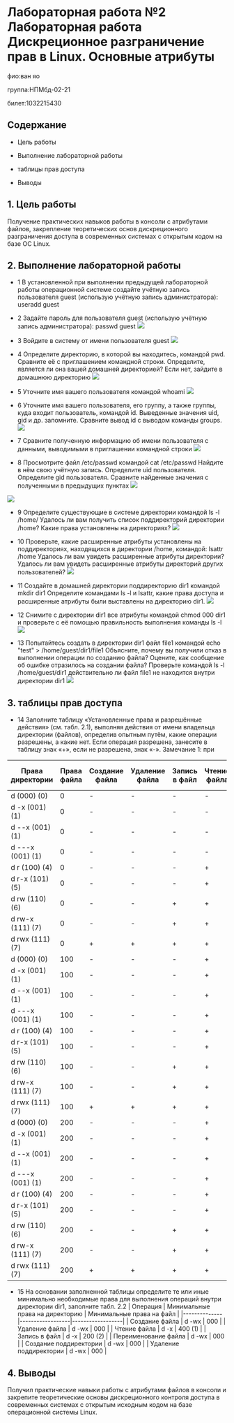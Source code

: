 # Лабораторная работа №2 Лабораторная работа Дискреционное разграничение прав в Linux. Основные атрибуты



фио:ван яо

группа:НПМбд-02-21

билет:1032215430


## Содержание

- Цель работы

- Выполнение лабораторной работы

- таблицы прав доступа

-  Выводы

## 1. Цель работы

Получение практических навыков работы в консоли с атрибутами файлов, закрепление теоретических основ дискреционного разграничения доступа в современных системах с открытым кодом на базе ОС Linux.

## 2. Выполнение лабораторной работы

- 1 В установленной при выполнении предыдущей лабораторной работы
операционной системе создайте учётную запись пользователя guest (использую учётную запись администратора):
useradd guest

- 2 Задайте пароль для пользователя guest (использую учётную запись администратора):
passwd guest
![](https://github.com/wangyao200036/infosec/raw/main/lab2_pic/1.png)
- 3 Войдите в систему от имени пользователя guest
![](https://github.com/wangyao200036/infosec/raw/main/lab2_pic/2.png)
- 4 Определите директорию, в которой вы находитесь, командой pwd. Сравните её с приглашением командной строки. Определите, является ли она
вашей домашней директорией? Если нет, зайдите в домашнюю директорию
![](https://github.com/wangyao200036/infosec/raw/main/lab2_pic/3.png)
- 5 Уточните имя вашего пользователя командой whoami
![](https://github.com/wangyao200036/infosec/raw/main/lab2_pic/4.png)

- 6 Уточните имя вашего пользователя, его группу, а также группы, куда входит пользователь, командой id. Выведенные значения uid, gid и др. запомните. Сравните вывод id с выводом команды groups.
![](https://github.com/wangyao200036/infosec/raw/main/lab2_pic/5.png)
- 7 Сравните полученную информацию об имени пользователя с данными,
выводимыми в приглашении командной строки
![](https://github.com/wangyao200036/infosec/raw/main/lab2_pic/6.png)

- 8 Просмотрите файл /etc/passwd командой
cat /etc/passwd
Найдите в нём свою учётную запись. Определите uid пользователя.
Определите gid пользователя. Сравните найденные значения с полученными в предыдущих пунктах
![](https://github.com/wangyao200036/infosec/raw/main/lab2_pic/7.png)

![](https://github.com/wangyao200036/infosec/raw/main/lab2_pic/8.png)
- 9 Определите существующие в системе директории командой
ls -l /home/
Удалось ли вам получить список поддиректорий директории /home? Какие права установлены на директориях?
![](https://github.com/wangyao200036/infosec/raw/main/lab2_pic/9.png)

- 10 Проверьте, какие расширенные атрибуты установлены на поддиректориях, находящихся в директории /home, командой:
lsattr /home
Удалось ли вам увидеть расширенные атрибуты директории?
Удалось ли вам увидеть расширенные атрибуты директорий других
пользователей?
![](https://github.com/wangyao200036/infosec/raw/main/lab2_pic/10.png)
- 11 Создайте в домашней директории поддиректорию dir1 командой
mkdir dir1
Определите командами ls -l и lsattr, какие права доступа и расширенные атрибуты были выставлены на директорию dir1.
![](https://github.com/wangyao200036/infosec/raw/main/lab2_pic/10.png)
- 12 Снимите с директории dir1 все атрибуты командой
chmod 000 dir1
и проверьте с её помощью правильность выполнения команды
ls -l
![](https://github.com/wangyao200036/infosec/raw/main/lab2_pic/12.png)
- 13 Попытайтесь создать в директории dir1 файл file1 командой
echo "test" > /home/guest/dir1/file1
Объясните, почему вы получили отказ в выполнении операции по созданию файла?
Оцените, как сообщение об ошибке отразилось на создании файла? Проверьте командой
ls -l /home/guest/dir1
действительно ли файл file1 не находится внутри директории dir1
![](https://github.com/wangyao200036/infosec/raw/main/lab2_pic/13.png)

## 3. таблицы прав доступа
- 14  Заполните таблицу «Установленные права и разрешённые действия» (см. табл. 2.1), выполняя действия от имени владельца директории (файлов), определив опытным путём, какие операции разрешены, а какие нет. Если операция разрешена, занесите в таблицу знак «+», если не разрешена, знак «-». Замечание 1: при

| Права директории | Права файла | Создание файла | Удаление файла | Запись в файл | Чтение файла | Смена директории | Просмотр файлов в директории | Переименование файла | Смена атрибутов файла |
|------------------|------------------|----------|----------|----------|----------|----------|-----------------|------------|--------------|
| d (000) (0)      | 0                | -        | -        | -        | -        | -        | -               | -          | -            |
| d -x (001) (1)   | 0                | -        | -        | -        | -        | +        | -               | -          | -            |
| d --x (001) (1)  | 0                | -        | -        | -        | -        | +        | -               | -          | -            |
| d ---x (001) (1) | 0                | -        | -        | -        | -        | +        | -               | -          | -            |
| d r (100) (4)    | 0                | -        | -        | -        | +        | -        | +               | -          | -            |
| d r-x (101) (5)  | 0                | -        | -        | -        | +        | +        | +               | -          | -            |
| d rw (110) (6)   | 0                | -        | -        | +        | +        | -        | +               | -          | -            |
| d rw-x (111) (7) | 0                | -        | -        | +        | +        | +        | +               | -          | -            |
| d rwx (111) (7)  | 0                | +        | +        | +        | +        | +        | +               | +          | +            |
| d (000) (0)      | 100              | -        | -        | -        | +        | -        | +               | -          | -            |
| d -x (001) (1)   | 100              | -        | -        | -        | +        | +        | +               | -          | -            |
| d --x (001) (1)  | 100              | -        | -        | -        | +        | +        | +               | -          | -            |
| d ---x (001) (1) | 100              | -        | -        | -        | +        | +        | +               | -          | -            |
| d r (100) (4)    | 100              | -        | -        | -        | +        | -        | +               | -          | -            |
| d r-x (101) (5)  | 100              | -        | -        | -        | +        | +        | +               | -          | -            |
| d rw (110) (6)   | 100              | -        | -        | +        | +        | -        | +               | -          | -            |
| d rw-x (111) (7) | 100              | -        | -        | +        | +        | +        | +               | -          | -            |
| d rwx (111) (7)  | 100              | +        | +        | +        | +        | +        | +               | +          | +            |
| d (000) (0)      | 200              | -        | -        | -        | +        | -        | +               | -          | -            |
| d -x (001) (1)   | 200              | -        | -        | -        | +        | +        | +               | -          | -            |
| d --x (001) (1)  | 200              | -        | -        | -        | +        | +        | +               | -          | -            |
| d ---x (001) (1) | 200              | -        | -        | -        | +        | +        | +               | -          | -            |
| d r (100) (4)    | 200              | -        | -        | -        | +        | -        | +               | -          | -            |
| d r-x (101) (5)  | 200              | -        | -        | -        | +        | +        | +               | -          | -            |
| d rw (110) (6)   | 200              | -        | -        | +        | +        | -        | +               | -          | -            |
| d rw-x (111) (7) | 200              | -        | -        | +        | +        | +        | +               | -          | -            |
| d rwx (111) (7)  | 200              | +        | +        | +        | +        | +        | +               | +          | +            |

- 15 На основании заполненной таблицы определите те или иные минимально необходимые права для выполнения операций внутри директории dir1, заполните табл. 2.2
| Операция         | Минимальные права на директорию | Минимальные права на файл |
|--------------|------------------|------------------|
| Создание файла     | d -wx            | 000              |
| Удаление файла     | d -wx            | 000               |
| Чтение файла     | d -x             | 400 (1)          |
| Запись в файл     | d -x             | 200 (2)          |
| Переименование файла   | d -wx            | 000                |
| Создание поддиректории   | d -wx            | 000                |
| Удаление поддиректории   | d -wx            | 000                |


## 4. Выводы
Получил практические навыки работы с атрибутами файлов в консоли и закрепите теоретические основы дискреционного контроля доступа в современных системах с открытым исходным кодом на базе операционной системы Linux.